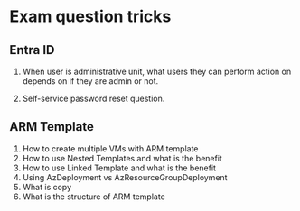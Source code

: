 # Exam question tricks


## Entra ID

1. When user is administrative unit, what users they can perform action on depends on if they are admin or not.

2. Self-service password reset question.

## ARM Template

1. How to create multiple VMs with ARM template
2. How to use Nested Templates and what is the benefit
3. How to use Linked Template and what is the benefit
4. Using AzDeployment vs AzResourceGroupDeployment
5. What is copy
6. What is the structure of ARM template